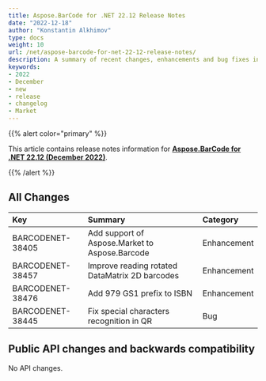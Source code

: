 ```yaml
---
title: Aspose.BarCode for .NET 22.12 Release Notes
date: "2022-12-18"
author: "Konstantin Alkhimov"
type: docs
weight: 10
url: /net/aspose-barcode-for-net-22-12-release-notes/
description: A summary of recent changes, enhancements and bug fixes in Aspose.BarCode for .NET 22.12.0 (December 2022) release.
keywords:
- 2022
- December
- new
- release
- changelog
- Market
---
```


{{% alert color="primary" %}} 

This article contains release notes information for [**Aspose.BarCode for .NET 22.12 (December 2022)**](https://downloads.aspose.com/barcode/net/new-releases/aspose.barcode-for-.net-22.12/).

{{% /alert %}} 
## **All Changes**

|**Key**|**Summary**|**Category**|
| :- | :- | :- |
|BARCODENET-38405|Add support of Aspose.Market to Aspose.Barcode|Enhancement|
|BARCODENET-38457|Improve reading rotated DataMatrix 2D barcodes|Enhancement|
|BARCODENET-38476|Add 979 GS1 prefix to ISBN|Enhancement|
|BARCODENET-38445|Fix special characters recognition in QR|Bug|

## Public API changes and backwards compatibility

No API changes.

